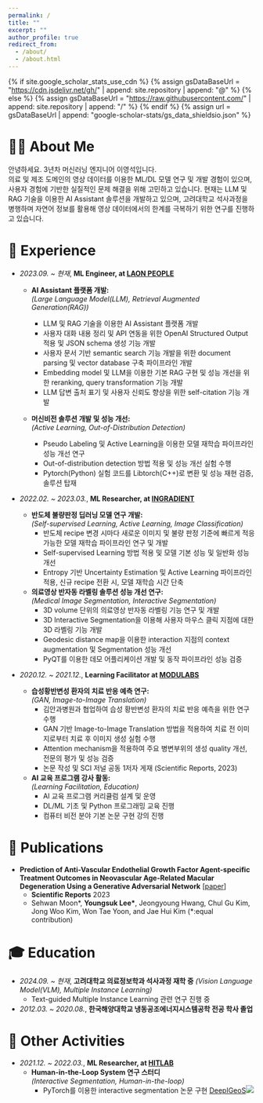 ```yaml
---
permalink: /
title: ""
excerpt: ""
author_profile: true
redirect_from: 
  - /about/
  - /about.html
---
```


{% if site.google_scholar_stats_use_cdn %}
{% assign gsDataBaseUrl = "https://cdn.jsdelivr.net/gh/" | append: site.repository | append: "@" %}
{% else %}
{% assign gsDataBaseUrl = "https://raw.githubusercontent.com/" | append: site.repository | append: "/" %}
{% endif %}
{% assign url = gsDataBaseUrl | append: "google-scholar-stats/gs_data_shieldsio.json" %}

<span class='anchor' id='about-me'></span>

# 👋🏻 About Me

안녕하세요. 3년차 머신러닝 엔지니어 이영석입니다.  
의료 및 제조 도메인의 영상 데이터를 이용한 ML/DL 모델 연구 및 개발 경험이 있으며, 사용자 경험에 기반한 실질적인 문제 해결을 위해 고민하고 있습니다.
현재는 LLM 및 RAG 기술을 이용한 AI Assistant 솔루션을 개발하고 있으며, 고려대학교 석사과정을 병행하며 자연어 정보를 활용해 영상 데이터에서의 한계를 극복하기 위한 연구를 진행하고 있습니다.

# 💼 Experience

- *2023.09. ~ 현재*, **ML Engineer, at <a href="https://laonpeople.com/main/main.php">LAON PEOPLE</a>**  
  - **AI Assistant 플랫폼 개발:**  
    *(Large Language Model(LLM), Retrieval Augmented Generation(RAG))*
    - LLM 및 RAG 기술을 이용한 AI Assistant 플랫폼 개발
    - 사용자 대화 내용 정리 및 API 연동을 위한 OpenAI Structured Output 적용 및 JSON schema 생성 기능 개발
    - 사용자 문서 기반 semantic search 기능 개발을 위한 document parsing 및 vector database 구축 파이프라인 개발
    - Embedding model 및 LLM을 이용한 기본 RAG 구현 및 성능 개선을 위한 reranking, query transformation 기능 개발
    - LLM 답변 출처 표기 및 사용자 신뢰도 향상을 위한 self-citation 기능 개발
  
  - **머신비전 솔루션 개발 및 성능 개선:**  
    *(Active Learning, Out-of-Distribution Detection)*
    - Pseudo Labeling 및 Active Learning을 이용한 모델 재학습 파이프라인 성능 개선 연구
    - Out-of-distribution detection 방법 적용 및 성능 개선 실험 수행
    - Pytorch(Python) 실험 코드를 Libtorch(C++)로 변환 및 성능 재현 검증, 솔루션 탑재

- *2022.02. ~ 2023.03.*, **ML Researcher, at <a href="https://www.ingradient.ai/en/">INGRADIENT</a>**  
  - **반도체 불량판정 딥러닝 모델 연구 개발:**  
    *(Self-supervised Learning, Active Learning, Image Classification)*
    - 반도체 recipe 변경 시마다 새로운 이미지 및 불량 판정 기준에 빠르게 적응가능한 모델 재학습 파이프라인 연구 및 개발
    - Self-supervised Learning 방법 적용 및 모델 기본 성능 및 일반화 성능 개선
    - Entropy 기반 Uncertainty Estimation 및 Active Learning 파이프라인 적용, 신규 recipe 전환 시, 모델 재학습 시간 단축
  - **의료영상 반자동 라벨링 솔루션 성능 개선 연구:**  
    *(Medical Image Segmentation, Interactive Segmentation)*
    - 3D volume 단위의 의료영상 반자동 라벨링 기능 연구 및 개발
    - 3D Interactive Segmentation을 이용해 사용자 마우스 클릭 지점에 대한 3D 라벨링 기능 개발
    - Geodesic distance map을 이용한 interaction 지점의 context augmentation 및 Segmentation 성능 개선
    - PyQT를 이용한 데모 어플리케이션 개발 및 동작 파이프라인 성능 검증

- *2020.12. ~ 2021.12.*, **Learning Facilitator at <a href="https://modulabs.co.kr">MODULABS</a>**
  - **습성황반변성 환자의 치료 반응 예측 연구:**  
    *(GAN, Image-to-Image Translation)*
    - 김안과병원과 협업하여 습성 황반변성 환자의 치료 반응 예측을 위한 연구 수행
    - GAN 기반 Image-to-Image Translation 방법을 적용하여 치료 전 이미지로부터 치료 후 이미지 생성 실험 수행
    - Attention mechanism을 적용하여 주요 병변부위의 생성 quality 개선, 전문의 평가 및 성능 검증
    - 논문 작성 및 SCI 저널 공동 1저자 게재 (Scientific Reports, 2023)
  - **AI 교육 프로그램 강사 활동:**  
    *(Learning Facilitation, Education)*
    - AI 교육 프로그램 커리큘럼 설계 및 운영
    - DL/ML 기초 및 Python 프로그래밍 교육 진행
    - 컴퓨터 비전 분야 기본 논문 구현 강의 진행

# 📄 Publications

- **Prediction of Anti-Vascular Endothelial Growth Factor Agent-specific Treatment Outcomes in Neovascular Age-Related Macular Degeneration Using a Generative Adversarial Network** \[[paper](https://www.nature.com/articles/s41598-023-32398-7)\]  
  - **Scientific Reports** 2023  
  - Sehwan Moon\*, **Youngsuk Lee\***, Jeongyoung Hwang, Chul Gu Kim, Jong Woo Kim, Won Tae Yoon, and Jae Hui Kim (\*:equal contribution)

# 🎓 Education

- *2024.09. ~ 현재*, **고려대학교 의료정보학과 석사과정 재학 중**
  *(Vision Language Model(VLM), Multiple Instance Learning)*
  - Text-guided Multiple Instance Learning 관련 연구 진행 중
- *2012.03. ~ 2020.08.*, **한국해양대학교 냉동공조에너지시스템공학 전공 학사 졸업**

# 📖 Other Activities

- *2021.12. ~ 2022.03.*, **ML Researcher, at <a href="https://modulabs.co.kr/product/hit-lab">HITLAB</a>**
  - **Human-in-the-Loop System 연구 스터디**  
    *(Interactive Segmentation, Human-in-the-loop)*
    - PyTorch를 이용한 interactive segmentation 논문 구현 <a href="https://ieeexplore.ieee.org/abstract/document/8370732">DeepIGeoS</a>[![](https://img.shields.io/github/stars/HITLAB-DeepIGeoS/DeepIGeoS?style=social&label=Stars)](https://github.com/HITLAB-DeepIGeoS/DeepIGeoS)
